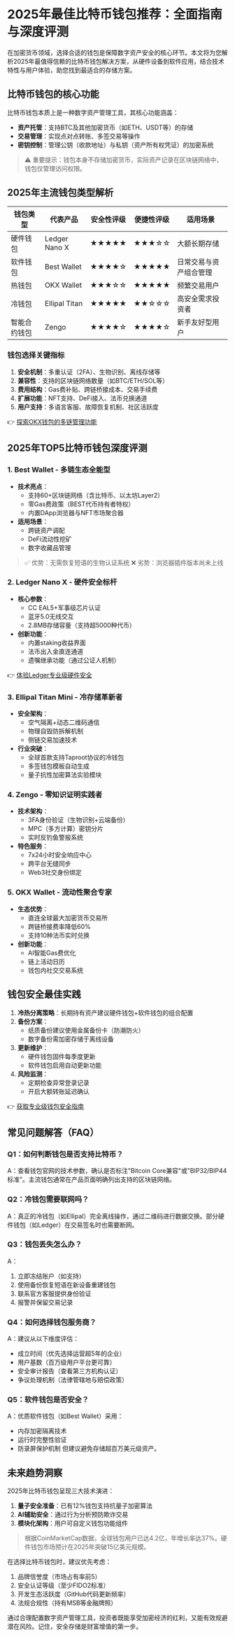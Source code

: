 # 2025年最佳比特币钱包推荐：全面指南与深度评测

在加密货币领域，选择合适的钱包是保障数字资产安全的核心环节。本文将为您解析2025年最值得信赖的比特币钱包解决方案，从硬件设备到软件应用，结合技术特性与用户体验，助您找到最适合的存储方案。

## 比特币钱包的核心功能

比特币钱包本质上是一种数字资产管理工具，其核心功能涵盖：
- **资产托管**：支持BTC及其他加密货币（如ETH、USDT等）的存储
- **交易管理**：实现点对点转账、多签交易等操作
- **密钥控制**：管理公钥（收款地址）与私钥（资产所有权凭证）的加密系统

> ⚠️ 重要提示：钱包本身不存储加密货币，实际资产记录在区块链网络中，钱包仅管理访问权限。

## 2025年主流钱包类型解析

| 钱包类型       | 代表产品                | 安全性评级 | 便捷性评级 | 适用场景                  |
|----------------|-------------------------|------------|------------|---------------------------|
| 硬件钱包       | Ledger Nano X           | ★★★★★      | ★★★☆☆      | 大额长期存储              |
| 软件钱包       | Best Wallet             | ★★★★☆      | ★★★★★      | 日常交易与资产组合管理    |
| 热钱包         | OKX Wallet              | ★★★☆☆      | ★★★★★      | 频繁交易用户              |
| 冷钱包         | Ellipal Titan           | ★★★★★      | ★★☆☆☆      | 高安全需求投资者          |
| 智能合约钱包   | Zengo                   | ★★★★☆      | ★★★★☆      | 新手友好型用户            |

### 钱包选择关键指标

1. **安全机制**：多重认证（2FA）、生物识别、离线存储等
2. **兼容性**：支持的区块链网络数量（如BTC/ETH/SOL等）
3. **费用结构**：Gas费补贴、跨链桥接成本、交易手续费
4. **扩展功能**：NFT支持、DeFi接入、法币兑换通道
5. **用户支持**：多语言客服、故障恢复机制、社区活跃度

👉 [探索OKX钱包的多链管理功能](https://bit.ly/okx_welcome)

## 2025年TOP5比特币钱包深度评测

### 1. Best Wallet - 多链生态全能型
- **技术亮点**：
  - 支持60+区块链网络（含比特币、以太坊Layer2）
  - 零Gas费政策（BEST代币持有者特权）
  - 内置DApp浏览器与NFT市场聚合器
- **适用场景**：
  - 跨链资产调配
  - DeFi流动性挖矿
  - 数字收藏品管理

> ✅ 优势：无需恢复短语的生物认证系统
> ❌ 劣势：浏览器插件版本尚未上线

### 2. Ledger Nano X - 硬件安全标杆
- **核心参数**：
  - CC EAL5+军事级芯片认证
  - 蓝牙5.0无线交互
  - 2.8MB存储容量（支持超5000种代币）
- **创新功能**：
  - 内置staking收益界面
  - 法币出入金直连通道
  - 遗嘱继承功能（通过公证人机制）

👉 [体验Ledger专业级硬件安全](https://bit.ly/okx_welcome)

### 3. Ellipal Titan Mini - 冷存储革新者
- **安全架构**：
  - 空气隔离+动态二维码通信
  - 物理自毁防拆解机制
  - 侧链交易加速技术
- **行业突破**：
  - 全球首款支持Taproot协议的冷钱包
  - 多签钱包模板自动生成
  - 量子抗性加密算法实验模块

### 4. Zengo - 零知识证明实践者
- **技术架构**：
  - 3FA身份验证（生物识别+云端备份）
  - MPC（多方计算）密钥分片
  - 实时反钓鱼警报系统
- **特色服务**：
  - 7x24小时安全响应中心
  - 跨平台无缝同步
  - Web3社交身份绑定

### 5. OKX Wallet - 流动性聚合专家
- **生态优势**：
  - 直连全球最大加密货币交易所
  - 跨链桥接费率降低60%
  - 支持10种法币实时兑换
- **创新功能**：
  - AI智能Gas费优化
  - 链上活动日历
  - 钱包内社交交易系统

## 钱包安全最佳实践

1. **冷热分离策略**：长期持有资产建议硬件钱包+软件钱包的组合配置
2. **备份方案**：
   - 纸质备份建议使用金属备份卡（防潮防火）
   - 数字备份需加密存储于离线设备
3. **更新维护**：
   - 硬件钱包固件每季度更新
   - 软件钱包启用自动更新功能
4. **风险监测**：
   - 定期检查异常登录记录
   - 开启大额转账延迟确认

👉 [获取专业级钱包安全指南](https://bit.ly/okx_welcome)

## 常见问题解答（FAQ）

### Q1：如何判断钱包是否支持比特币？
A：查看钱包官网的技术参数，确认是否标注"Bitcoin Core兼容"或"BIP32/BIP44标准"。主流钱包通常在产品页面明确列出支持的区块链网络。

### Q2：冷钱包需要联网吗？
A：真正的冷钱包（如Ellipal）完全离线操作，通过二维码进行数据交换。部分硬件钱包（如Ledger）在交易签名时也需要断网。

### Q3：钱包丢失怎么办？
A：
1. 立即冻结账户（如支持）
2. 使用备份恢复短语在新设备重建钱包
3. 联系官方客服提供身份验证
4. 报警并保留交易记录

### Q4：如何选择钱包服务商？
A：建议从以下维度评估：
- 成立时间（优先选择运营超5年的企业）
- 用户基数（百万级用户平台更可靠）
- 安全审计报告（查看第三方机构认证）
- 争议处理机制（法律管辖地与赔偿政策）

### Q5：软件钱包是否安全？
A：优质软件钱包（如Best Wallet）采用：
- 内存加密隔离技术
- 运行时完整性验证
- 防录屏保护机制
但建议避免存储超百万美元级资产。

## 未来趋势洞察

2025年比特币钱包呈现三大技术演进：
1. **量子安全准备**：已有12%钱包支持抗量子加密算法
2. **AI辅助安全**：通过行为分析预防欺诈交易
3. **模块化架构**：用户可自定义钱包功能组件

> 根据CoinMarketCap数据，全球钱包用户已达4.2亿，年增长率达37%。硬件钱包市场预计在2025年突破15亿美元规模。

在选择比特币钱包时，建议优先考虑：
1. 品牌信誉度（市场占有率前5）
2. 安全认证等级（至少FIDO2标准）
3. 开发生态活跃度（GitHub代码更新频率）
4. 法规合规性（持有MSB等金融牌照）

通过合理配置数字资产管理工具，投资者既能享受加密经济的红利，又能有效规避潜在风险。记住，安全存储是财富增值的第一步。